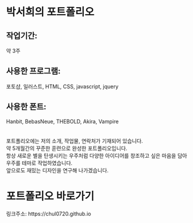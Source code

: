 <h1>박서희의 포트폴리오</h1>

  <h2>작업기간:</h2> 약 3주<br>
  <h2>사용한 프로그램:</h2> 포토샵, 일러스트, HTML, CSS, javascript, jquery<br>
  <h2>사용한 폰트:</h2> Hanbit, BebasNeue, THEBOLD, Akira, Vampire<br>
  <br><br>
  포트폴리오에는 저의 소개, 작업물, 연락처가 기재되어 있습니다.

<br>
약 5개월간의 꾸준한 훈련으로 완성한 포트폴리오입니다. <br>
항상 새로운 별을 탄생시키는 우주처럼 다양한 아이디어를 창조하고 싶은 마음을 담아 우주를 테마로 작업하였습니다.<br>
앞으로도 재밌는 디자인을 연구해 나가겠습니다.
<br>
<h1>포트폴리오 바로가기</h1>
링크주소: https://chul0720.github.io
